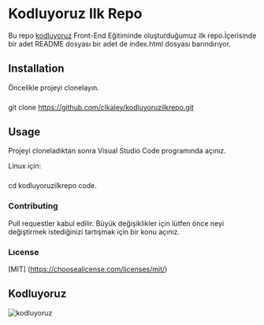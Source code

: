 # Kodluyoruz Ilk Repo
Bu repo [kodluyoruz](https://www.kodluyoruz.org/) Front-End Eğitiminde oluşturduğumuz ilk repo.İçerisinde bir adet README dosyası bir adet de index.html dosyası barındırıyor.

## Installation
Öncelikle projeyi clonelayın.


### 

 git clone https://github.com/clkaley/kodluyoruzilkrepo.git 




## Usage
Projeyi cloneladıktan sonra Visual Studio Code programında açınız.

Linux için:

### 
cd kodluyoruzilkrepo 
code.




###  Contributing

Pull requestler kabul edilir. Büyük değişiklikler için lütfen önce neyi değiştirmek istediğinizi tartışmak için bir konu açınız.


###  Lıcense

[MIT] (https://choosealicense.com/licenses/mit/)



## Kodluyoruz
![kodluyoruz](https://user-images.githubusercontent.com/74673470/114269258-ac8be100-9a0e-11eb-8e98-780b0f12f8bd.png)


